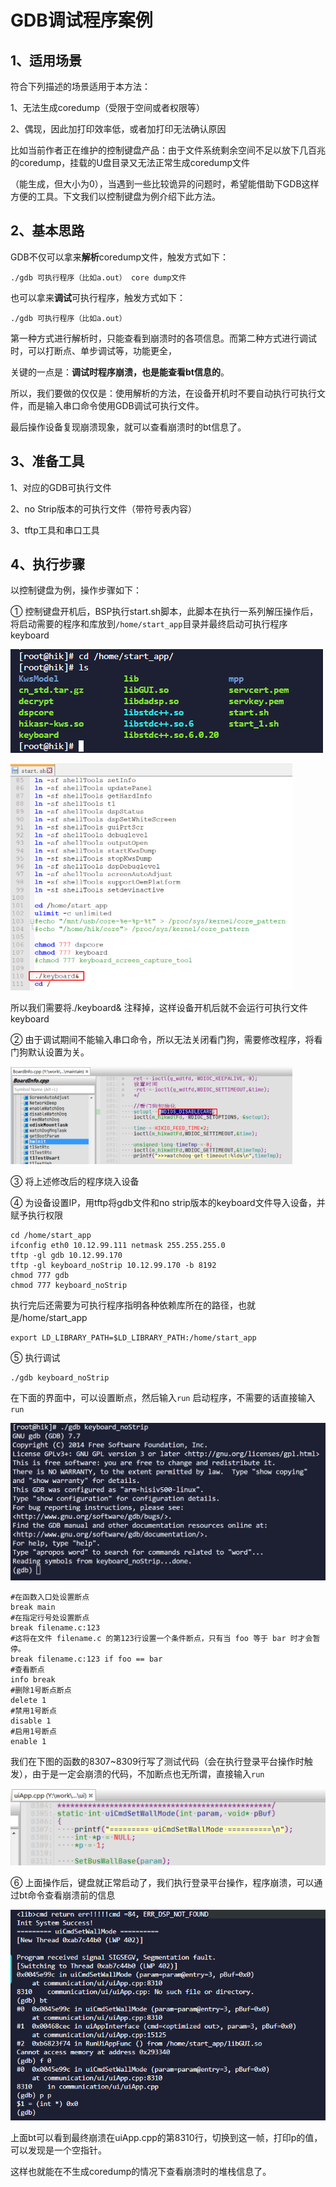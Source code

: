 # GDB调试程序案例



## 1、适用场景

符合下列描述的场景适用于本方法：

1、无法生成coredump（受限于空间或者权限等）

2、偶现，因此加打印效率低，或者加打印无法确认原因

比如当前作者正在维护的控制键盘产品：由于文件系统剩余空间不足以放下几百兆的coredump，挂载的U盘目录又无法正常生成coredump文件

（能生成，但大小为0），当遇到一些比较诡异的问题时，希望能借助下GDB这样方便的工具。下文我们以控制键盘为例介绍下此方法。



## 2、基本思路

GDB不仅可以拿来**解析**coredump文件，触发方式如下：

```shell
./gdb 可执行程序（比如a.out） core dump文件
```

也可以拿来**调试**可执行程序，触发方式如下：

```shell
./gdb 可执行程序（比如a.out）
```

第一种方式进行解析时，只能查看到崩溃时的各项信息。而第二种方式进行调试时，可以打断点、单步调试等，功能更全，

关键的一点是：**调试时程序崩溃，也是能查看bt信息的**。

所以，我们要做的仅仅是：使用解析的方法，在设备开机时不要自动执行可执行文件，而是输入串口命令使用GDB调试可执行文件。

最后操作设备复现崩溃现象，就可以查看崩溃时的bt信息了。



## 3、准备工具

1、对应的GDB可执行文件

2、no Strip版本的可执行文件（带符号表内容）

3、tftp工具和串口工具



## 4、执行步骤

以控制键盘为例，操作步骤如下：

① 控制键盘开机后，BSP执行start.sh脚本，此脚本在执行一系列解压操作后，将启动需要的程序和库放到`/home/start_app`目录并最终启动可执行程序keyboard

![image-20241009165407603](./image/GDB调试程序案例/image-20241009165407603.png)

<img src="./image/GDB调试程序案例/image-20241009162105079.png" alt="image-20241009162105079" style="zoom: 44%;" />

所以我们需要将./keyboard& 注释掉，这样设备开机后就不会运行可执行文件keyboard

② 由于调试期间不能输入串口命令，所以无法关闭看门狗，需要修改程序，将看门狗默认设置为关。

<img src="./image/GDB调试程序案例/image-20241009185658338.png" alt="image-20241009185658338" style="zoom:44%;" />

③ 将上述修改后的程序烧入设备

④ 为设备设置IP，用tftp将gdb文件和no strip版本的keyboard文件导入设备，并赋予执行权限

```shell
cd /home/start_app
ifconfig eth0 10.12.99.111 netmask 255.255.255.0
tftp -gl gdb 10.12.99.170
tftp -gl keyboard_noStrip 10.12.99.170 -b 8192
chmod 777 gdb 
chmod 777 keyboard_noStrip
```

执行完后还需要为可执行程序指明各种依赖库所在的路径，也就是/home/start_app

```shell
export LD_LIBRARY_PATH=$LD_LIBRARY_PATH:/home/start_app
```

⑤ 执行调试

```shell
./gdb keyboard_noStrip
```

在下面的界面中，可以设置断点，然后输入`run` 启动程序，不需要的话直接输入`run`

<img src="./image/GDB调试程序案例/image-20241009191226729.png" alt="image-20241009191226729" style="zoom: 50%;" />

```shell
#在函数入口处设置断点
break main  
#在指定行号处设置断点
break filename.c:123
#这将在文件 filename.c 的第123行设置一个条件断点，只有当 foo 等于 bar 时才会暂停。
break filename.c:123 if foo == bar
#查看断点
info break
#删除1号断点断点
delete 1 
#禁用1号断点
disable 1
#启用1号断点
enable 1
```

我们在下图的函数的8307~8309行写了测试代码（会在执行登录平台操作时触发），由于是一定会崩溃的代码，不加断点也无所谓，直接输入`run`

<img src="./image/GDB调试程序案例/image-20241009192643033.png" alt="image-20241009192643033" style="zoom:50%;" />

⑥ 上面操作后，键盘就正常启动了，我们执行登录平台操作，程序崩溃，可以通过bt命令查看崩溃前的信息

<img src="./image/GDB调试程序案例/image-20241009195508660.png" alt="image-20241009195508660" style="zoom:90%;" />

上面bt可以看到最终崩溃在uiApp.cpp的第8310行，切换到这一帧，打印p的值，可以发现是一个空指针。

这样也就能在不生成coredump的情况下查看崩溃时的堆栈信息了。